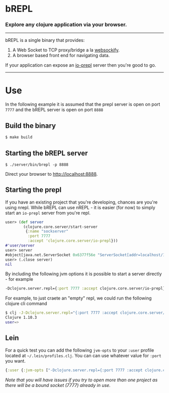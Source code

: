 # b**REPL**

### Explore **any** clojure application via your browser.

---

bREPL is a single binary that provides:

1. A Web Socket to TCP proxy/bridge a la [websockify](https://github.com/novnc/websockify).
2. A browser based front end for navigating data.

If your application can expose an [io-prepl](https://clojuredocs.org/clojure.core.server/io-prepl) server then you're good to go.

---

# Use

In the following example it is assumed that the prepl server is open on port `7777` and the bREPL server is open on port `8888`

## Build the binary

```bash
$ make build
```

## Starting the bREPL server

```
$ ./server/bin/brepl -p 8888
```

Direct your browser to  [http://localhost:8888](http://localhost:8888).


## Starting the prepl

If you have an existing project that you're developing, chances are you're using nrepl. While bREPL can use nREPL - it is easier (for now) to simply start an `io-prepl` server from you're repl.

```clojure
user> (def server 
        (clojure.core.server/start-server
         {:name "sockserver" 
          :port 7777
          :accept 'clojure.core.server/io-prepl}))
#'user/server
user> server
#object[java.net.ServerSocket 0x6377f56e "ServerSocket[addr=localhost/127.0.0.1,localport=7777]"]
user> (.close server)
nil
```

By including the following jvm options it is possible to start a server directly - for example

```clojure
-Dclojure.server.repl={:port 7777 :accept clojure.core.server/io-prepl}
```

For example, to just craete an "empty" repl, we could run the following clojure cli command

```bash
$ clj -J-Dclojure.server.repl="{:port 7777 :accept clojure.core.server/io-prepl}"
Clojure 1.10.3
user=> 
```

## Lein

For a quick test you can add the following `jvm-opts` to your `:user` profile located at `~/.lein/profiles.clj`. You can can use whatever value for `:port` you want.

```clojure
{:user {:jvm-opts ["-Dclojure.server.repl={:port 7777 :accept clojure.core.server/io-prepl}"]}}
```

_Note that you will have issues if you try to open more than one project as there will be a bound socket (7777) already in use._




